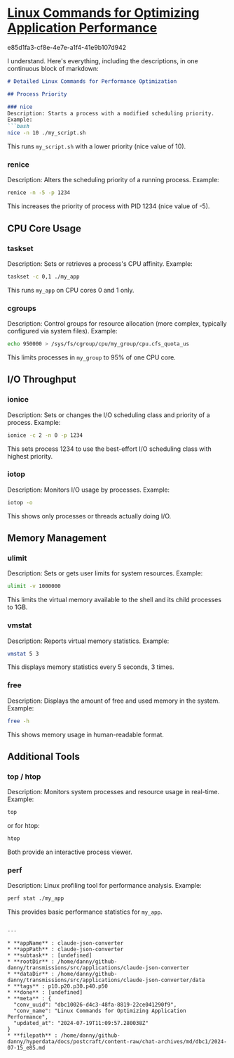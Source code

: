 # [Linux Commands for Optimizing Application Performance](https://claude.ai/chat/dbc10026-d4c3-48fa-8819-22ce041290f9)

e85d1fa3-cf8e-4e7e-a1f4-41e9b107d942

 I understand. Here's everything, including the descriptions, in one continuous block of markdown:

```markdown
# Detailed Linux Commands for Performance Optimization

## Process Priority

### nice
Description: Starts a process with a modified scheduling priority.
Example:
```bash
nice -n 10 ./my_script.sh
```
This runs `my_script.sh` with a lower priority (nice value of 10).

### renice
Description: Alters the scheduling priority of a running process.
Example:
```bash
renice -n -5 -p 1234
```
This increases the priority of process with PID 1234 (nice value of -5).

## CPU Core Usage

### taskset
Description: Sets or retrieves a process's CPU affinity.
Example:
```bash
taskset -c 0,1 ./my_app
```
This runs `my_app` on CPU cores 0 and 1 only.

### cgroups
Description: Control groups for resource allocation (more complex, typically configured via system files).
Example:
```bash
echo 950000 > /sys/fs/cgroup/cpu/my_group/cpu.cfs_quota_us
```
This limits processes in `my_group` to 95% of one CPU core.

## I/O Throughput

### ionice
Description: Sets or changes the I/O scheduling class and priority of a process.
Example:
```bash
ionice -c 2 -n 0 -p 1234
```
This sets process 1234 to use the best-effort I/O scheduling class with highest priority.

### iotop
Description: Monitors I/O usage by processes.
Example:
```bash
iotop -o
```
This shows only processes or threads actually doing I/O.

## Memory Management

### ulimit
Description: Sets or gets user limits for system resources.
Example:
```bash
ulimit -v 1000000
```
This limits the virtual memory available to the shell and its child processes to 1GB.

### vmstat
Description: Reports virtual memory statistics.
Example:
```bash
vmstat 5 3
```
This displays memory statistics every 5 seconds, 3 times.

### free
Description: Displays the amount of free and used memory in the system.
Example:
```bash
free -h
```
This shows memory usage in human-readable format.

## Additional Tools

### top / htop
Description: Monitors system processes and resource usage in real-time.
Example:
```bash
top
```
or for htop:
```bash
htop
```
Both provide an interactive process viewer.

### perf
Description: Linux profiling tool for performance analysis.
Example:
```bash
perf stat ./my_app
```
This provides basic performance statistics for `my_app`.
```

---

* **appName** : claude-json-converter
* **appPath** : claude-json-converter
* **subtask** : [undefined]
* **rootDir** : /home/danny/github-danny/transmissions/src/applications/claude-json-converter
* **dataDir** : /home/danny/github-danny/transmissions/src/applications/claude-json-converter/data
* **tags** : p10.p20.p30.p40.p50
* **done** : [undefined]
* **meta** : {
  "conv_uuid": "dbc10026-d4c3-48fa-8819-22ce041290f9",
  "conv_name": "Linux Commands for Optimizing Application Performance",
  "updated_at": "2024-07-19T11:09:57.280038Z"
}
* **filepath** : /home/danny/github-danny/hyperdata/docs/postcraft/content-raw/chat-archives/md/dbc1/2024-07-15_e85.md